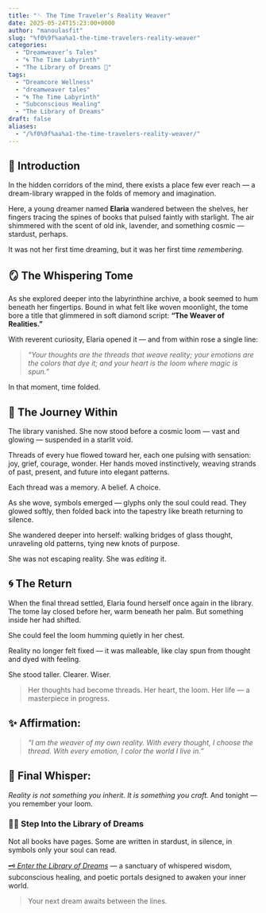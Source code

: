 ```yaml
---
title: "🪡 The Time Traveler’s Reality Weaver"
date: 2025-05-24T15:23:00+0000
author: "manoulasfit"
slug: "%f0%9f%aa%a1-the-time-travelers-reality-weaver"
categories:
  - "Dreamweaver’s Tales"
  - "🌀 The Time Labyrinth"
  - "The Library of Dreams 📜"
tags:
  - "Dreamcore Wellness"
  - "dreamweaver tales"
  - "🌀 The Time Labyrinth"
  - "Subconscious Healing"
  - "The Library of Dreams"
draft: false
aliases:
  - "/%f0%9f%aa%a1-the-time-travelers-reality-weaver/"
---
```

## 🌌 Introduction

In the hidden corridors of the mind, there exists a place few ever reach — a dream-library wrapped in the folds of memory and imagination.

Here, a young dreamer named **Elaria** wandered between the shelves, her fingers tracing the spines of books that pulsed faintly with starlight. The air shimmered with the scent of old ink, lavender, and something cosmic — stardust, perhaps.

It was not her first time dreaming, but it was her first time *remembering.*

## 🪞 The Whispering Tome

As she explored deeper into the labyrinthine archive, a book seemed to hum beneath her fingertips. Bound in what felt like woven moonlight, the tome bore a title that glimmered in soft diamond script:
**“The Weaver of Realities.”**

With reverent curiosity, Elaria opened it — and from within rose a single line:

> *“Your thoughts are the threads that weave reality; your emotions are the colors that dye it; and your heart is the loom where magic is spun.”*

In that moment, time folded.

## 🧠 The Journey Within

The library vanished. She now stood before a cosmic loom — vast and glowing — suspended in a starlit void.

Threads of every hue flowed toward her, each one pulsing with sensation: joy, grief, courage, wonder. Her hands moved instinctively, weaving strands of past, present, and future into elegant patterns.

Each thread was a memory. A belief. A choice.

As she wove, symbols emerged — glyphs only the soul could read. They glowed softly, then folded back into the tapestry like breath returning to silence.

She wandered deeper into herself: walking bridges of glass thought, unraveling old patterns, tying new knots of purpose.

She was not escaping reality. She was *editing* it.

## 🌀 The Return

When the final thread settled, Elaria found herself once again in the library. The tome lay closed before her, warm beneath her palm. But something inside her had shifted.

She could feel the loom humming quietly in her chest.

Reality no longer felt fixed — it was malleable, like clay spun from thought and dyed with feeling.

She stood taller. Clearer. Wiser.

> Her thoughts had become threads.
Her heart, the loom.
Her life — a masterpiece in progress.

## ✨ Affirmation:

> *“I am the weaver of my own reality. With every thought, I choose the thread. With every emotion, I color the world I live in.”*

## 🌙 Final Whisper:

*Reality is not something you inherit. It is something you craft.*
And tonight — you remember your loom.

### 🌙✨ **Step Into the Library of Dreams**

Not all books have pages. Some are written in stardust, in silence, in symbols only your soul can read.

[🗝️ *Enter the Library of Dreams*](https://sparklebox.blog/tag/the-library-of-dreams/) — a sanctuary of whispered wisdom, subconscious healing, and poetic portals designed to awaken your inner world.

> Your next dream awaits between the lines.